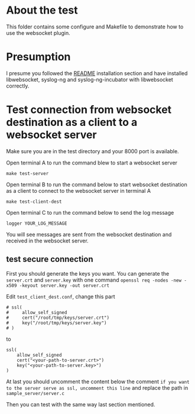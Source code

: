 # About the test
This folder contains some configure and Makefile to demonstrate how to use the websocket plugin.


# Presumption
I presume you followed the [README](../README.md) installation section and have installed libwebsocket, syslog-ng and syslog-ng-incubator with libwebsocket correctly.


# Test connection from websocket destination as a client to a websocket server

Make sure you are in the test directory and your 8000 port is available.

Open terminal A to run the command blew to start a websocket server
```
make test-server
```

Open terminal B to run the command below to start websocket destination as a client to connect to the websocket server in terminal A
```
make test-client-dest
```


Open terminal C to run the command below to send the log message
```
logger YOUR_LOG_MESSAGE
```

You will see messages are sent from the websocket destination and received in the websocket server.

## test secure connection

First you should generate the keys you want. You can generate the `server.crt` and `server.key` with one command `openssl req -nodes -new -x509 -keyout server.key -out server.crt`

Edit `test_client_dest.conf`, change this part
```
# ssl(
#     allow_self_signed
#     cert("/root/tmp/keys/server.crt")
#     key("/root/tmp/keys/server.key")
# )
```
to
```
ssl(
    allow_self_signed
    cert("<your-path-to-server.crt>")
    key("<your-path-to-server.key>")
)
```

At last you should uncomment the content below the comment `if you want to the server serve as ssl, uncomment this line` and replace the path in `sample_server/server.c`

Then you can test with the same way last section mentioned.
